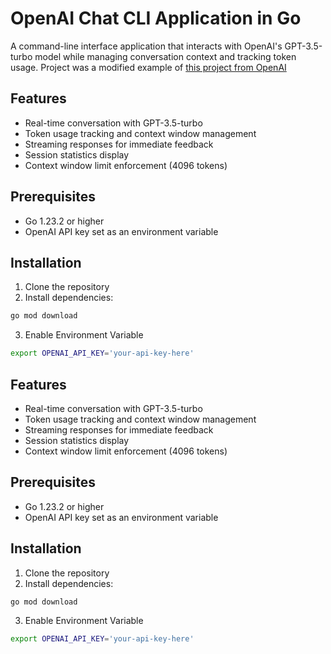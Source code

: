 # OpenAI Chat CLI Application in Go

A command-line interface application that interacts with OpenAI's GPT-3.5-turbo model while managing conversation context and tracking token usage. Project was a modified example of [this project from OpenAI](https://github.com/openai/openai-go/blob/main/examples/chat-completion-streaming/main.go)
## Features

- Real-time conversation with GPT-3.5-turbo
- Token usage tracking and context window management
- Streaming responses for immediate feedback
- Session statistics display
- Context window limit enforcement (4096 tokens)

## Prerequisites

- Go 1.23.2 or higher
- OpenAI API key set as an environment variable

## Installation

1. Clone the repository
2. Install dependencies:
```bash
go mod download
```
3. Enable Environment Variable
```bash
export OPENAI_API_KEY='your-api-key-here'
```

## Features

- Real-time conversation with GPT-3.5-turbo
- Token usage tracking and context window management
- Streaming responses for immediate feedback
- Session statistics display
- Context window limit enforcement (4096 tokens)

## Prerequisites

- Go 1.23.2 or higher
- OpenAI API key set as an environment variable

## Installation

1. Clone the repository
2. Install dependencies:
```bash
go mod download
```
3. Enable Environment Variable
```bash
export OPENAI_API_KEY='your-api-key-here'
```